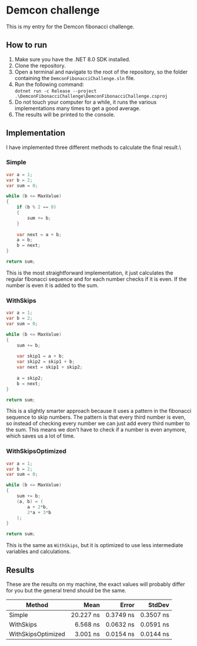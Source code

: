 # Demcon challenge
This is my entry for the Demcon fibonacci challenge.

## How to run
1. Make sure you have the .NET 8.0 SDK installed.
2. Clone the repository.
3. Open a terminal and navigate to the root of the repository, so the folder containing the `DemconFibonacciChallenge.sln` file.
4. Run the following command:\
```dotnet run -c Release --project .\DemconFibonacciChallenge\DemconFibonacciChallenge.csproj```
5. Do not touch your computer for a while, it runs the various implementations many times to get a good average.
6. The results will be printed to the console.

## Implementation
I have implemented three different methods to calculate the final result.\

### Simple
```csharp
var a = 1;
var b = 2;
var sum = 0;

while (b <= MaxValue)
{
    if (b % 2 == 0)
    {
        sum += b;
    }
    
    var next = a + b;
    a = b;
    b = next;
}

return sum;
```
This is the most straightforward implementation, it just calculates the regular fibonacci sequence and for each number checks if it is even.
If the number is even it is added to the sum.

### WithSkips
```csharp
var a = 1;
var b = 2;
var sum = 0;

while (b <= MaxValue)
{
    sum += b;
    
    var skip1 = a + b;
    var skip2 = skip1 + b;
    var next = skip1 + skip2;
    
    a = skip2;
    b = next;
}

return sum;
```
This is a slightly smarter approach because it uses a pattern in the fibonacci sequence to skip numbers.
The pattern is that every third number is even, so instead of checking every number we can just add every third number to the sum.
This means we don't have to check if a number is even anymore, which saves us a lot of time.

### WithSkipsOptimized
```csharp
var a = 1;
var b = 2;
var sum = 0;

while (b <= MaxValue)
{
    sum += b;
    (a, b) = (
        a + 2*b, 
        2*a + 3*b
    );
}

return sum;
```
This is the same as `WithSkips`, but it is optimized to use less intermediate variables and calculations.

## Results
These are the results on my machine, the exact values will probably differ for you but the general trend should be the same.

| Method             | Mean      | Error     | StdDev    |
|------------------- |----------:|----------:|----------:|
| Simple             | 20.227 ns | 0.3749 ns | 0.3507 ns |
| WithSkips          |  6.568 ns | 0.0632 ns | 0.0591 ns |
| WithSkipsOptimized |  3.001 ns | 0.0154 ns | 0.0144 ns |